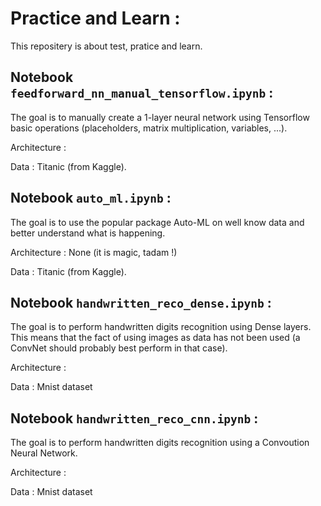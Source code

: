# Practice and Learn :
This repositery is about test, pratice and learn. 

## Notebook `feedforward_nn_manual_tensorflow.ipynb` :
The goal is to manually create a 1-layer neural network using Tensorflow basic operations (placeholders, matrix multiplication, variables, ...).

Architecture : 

Data : Titanic (from Kaggle).

## Notebook `auto_ml.ipynb` :
The goal is to use the popular package Auto-ML on well know data and better understand what is happening.

Architecture : None (it is magic, tadam !)

Data : Titanic (from Kaggle).

## Notebook `handwritten_reco_dense.ipynb` :
The goal is to perform handwritten digits recognition using Dense layers. This means that the fact of using images as data has not been used (a ConvNet should probably best perform in that case).

Architecture : 

Data : Mnist dataset

## Notebook `handwritten_reco_cnn.ipynb` :
The goal is to perform handwritten digits recognition using a Convoution Neural Network.

Architecture : 

Data : Mnist dataset

